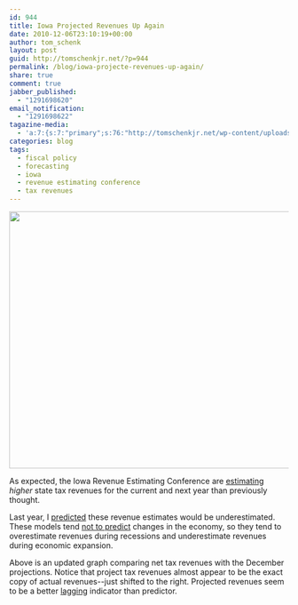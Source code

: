 ```yaml
---
id: 944
title: Iowa Projected Revenues Up Again
date: 2010-12-06T23:10:19+00:00
author: tom_schenk
layout: post
guid: http://tomschenkjr.net/?p=944
permalink: /blog/iowa-projecte-revenues-up-again/
share: true
comment: true
jabber_published:
  - "1291698620"
email_notification:
  - "1291698622"
tagazine-media:
  - 'a:7:{s:7:"primary";s:76:"http://tomschenkjr.net/wp-content/uploads/2010/12/rec-net-revenue-2003-2012.jpg";s:6:"images";a:1:{s:76:"http://tomschenkjr.net/wp-content/uploads/2010/12/rec-net-revenue-2003-2012.jpg";a:6:{s:8:"file_url";s:76:"http://tomschenkjr.net/wp-content/uploads/2010/12/rec-net-revenue-2003-2012.jpg";s:5:"width";s:3:"897";s:6:"height";s:3:"693";s:4:"type";s:5:"image";s:4:"area";s:6:"621621";s:9:"file_path";s:0:"";}}s:6:"videos";a:0:{}s:11:"image_count";s:1:"1";s:6:"author";s:6:"176156";s:7:"blog_id";s:7:"8375094";s:9:"mod_stamp";s:19:"2010-12-07 05:12:06";}'
categories: blog 
tags:
  - fiscal policy
  - forecasting
  - iowa
  - revenue estimating conference
  - tax revenues
---
```

<a href="http://tomschenkjr.net/wordpress/wp-content/uploads/2010/12/rec-net-revenue-2003-2012.jpg"><img class="aligncenter size-full wp-image-945" title="REC Net Revenue - 2003-2012" src="http://tomschenkjr.net/wordpress/wp-content/uploads/2010/12/rec-net-revenue-2003-2012.jpg" alt="" width="600" height="463" /></a>

As expected, the Iowa Revenue Estimating Conference are <a href="http://www.dom.state.ia.us/state/REC/rec_quarterly.html">estimating</a> <em>higher</em> state tax revenues for the current and next year than previously thought.

Last year, I <a href="http://tomschenkjr.net/2009/12/11/rec-estimates-for-fiscal-year-2011/">predicted</a> these revenue estimates would be underestimated. These models tend <a href="http://tomschenkjr.net/2009/12/09/accuracy-of-iowas-revenue-estimating-conference/">not to predict</a> changes in the economy, so they tend to overestimate revenues during recessions and underestimate revenues during economic expansion.

Above is an updated graph comparing net tax revenues with the December projections. Notice that project tax revenues almost appear to be the exact copy of actual revenues--just shifted to the right. Projected revenues seem to be a better <a href="http://www.investopedia.com/terms/l/laggingindicator.asp">lagging</a> indicator than predictor.